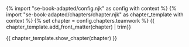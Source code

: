 {% import "se-book-adapted/config.njk" as config with context %}
{% import "se-book-adapted/chapters/chapter.njk" as chapter_template with context %}
{% set chapter = config.chapters.teamwork %}
<frontmatter>
{{ chapter_template.add_front_matter(chapter) | trim}}
</frontmatter>

{{ chapter_template.show_chapter(chapter) }}
